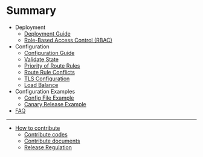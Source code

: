 # Summary

[comment]: <> "For user"
* Deployment
    * [Deployment Guide](deployment.md)
    * [Role-Based Access Control (RBAC)](rbac.md)
* Configuration
    * [Configuration Guide](ingress/basic.md)
    * [Validate State](ingress/validate-state.md)
    * [Priority of Route Rules](ingress/priority.md)
    * [Route Rule Conflicts](ingress/conflict.md)
    * [TLS  Configuration](ingress/tls.md)
    * [Load Balance](ingress/load-balance.md)
* Configuration Examples
    * [Config File Example](example/example.md)
    * [Canary Release Example](example/canary-release.md)
* [FAQ](FAQ/FAQ.md)
---

[comment]: <> "For developer"
* [How to contribute](contribute/how-to-contribute.md)
    * [Contribute codes](contribute/contribute-codes.md)
    * [Contribute documents](contribute/contribute-documents.md)
    * [Release Regulation](https://www.bfe-networks.net/zh_cn/development/release_regulation/)

